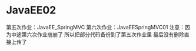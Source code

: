 # JavaEE02
第五次作业：JavaEE_SpringMVC  第六次作业：JavaEESpringMVC01
注意：因为中途第六次作业崩崩了  所以把部分代码备份到了第五次作业里  最后没有删除直接上传了

